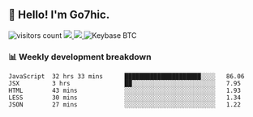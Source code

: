 ## 👋 Hello! I'm Go7hic.

 ![visitors count](https://visitors-by-url-pls-dont-use-this-in-your-repo.vercel.app/Go7hic-github-readme)
 <a href="https://twitter.com/Go7hic">
    <img src="https://img.shields.io/badge/-@Go7hic-1ca0f1?style=flat-square&labelColor=1ca0f1&logo=twitter&logoColor=white&link=https://twitter.com/Go7hic">
   <a/>
   <a href="mailto:gtfx0209@gmail.com">
    <img src="https://img.shields.io/badge/-gtfx0209@gmail.com-c14438?style=flat-square&logo=Gmail&logoColor=white&link=mailto:gtfx0209@gmail.com">
   <a/>
    ![Keybase BTC](https://img.shields.io/keybase/btc/Go7hic)
 <!--
🔭 I’m currently working
🌱 I’m currently learning
💬 Ask me about 
📫 How to reach me: 
⚡ Fun fact: 
-->
 <!--
![My Github Stats](https://github-readme-stats.vercel.app/api?username=Go7hic&show_icons=true&count_private=true)

-->

### 📊 Weekly development breakdown
<!--START_SECTION:waka-->
```text
JavaScript  32 hrs 33 mins      █████████████████████░░░░   86.06 
JSX         3 hrs               ██░░░░░░░░░░░░░░░░░░░░░░░   7.95 
HTML        43 mins             ░░░░░░░░░░░░░░░░░░░░░░░░░   1.93 
LESS        30 mins             ░░░░░░░░░░░░░░░░░░░░░░░░░   1.34 
JSON        27 mins             ░░░░░░░░░░░░░░░░░░░░░░░░░   1.22
```
<!--END_SECTION:waka-->

